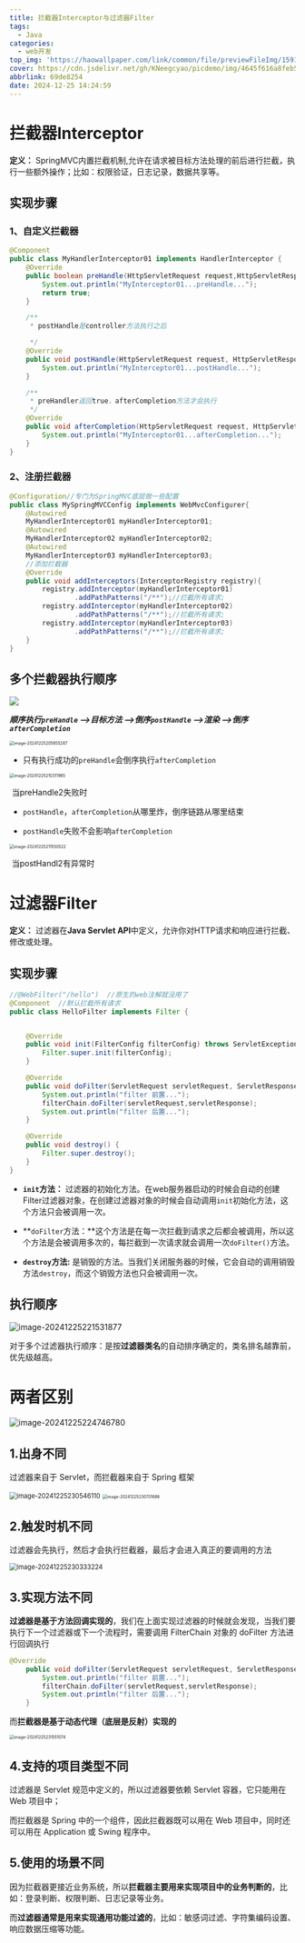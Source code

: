 ```yaml
---
title: 拦截器Interceptor与过滤器Filter
tags:
  - Java
categories:
  - web开发
top_img: 'https://haowallpaper.com/link/common/file/previewFileImg/15918089447001472'
cover: https://cdn.jsdelivr.net/gh/KNeegcyao/picdemo/img/4645f616a8feb588fbc802acda2f7c5e.png
abbrlink: 69de8254
date: 2024-12-25 14:24:59
---
```


# 拦截器Interceptor

**定义：** SpringMVC内置拦截机制,允许在请求被目标方法处理的前后进行拦截，执行一些额外操作；比如：权限验证，日志记录，数据共享等。

## 实现步骤

### 1、自定义拦截器

```java
@Component
public class MyHandlerInterceptor01 implements HandlerInterceptor {
    @Override
    public boolean preHandle(HttpServletRequest request,HttpServletResponse response,Object handler){
        System.out.println("MyInterceptor01...preHandle...");
        return true;
    }

    /**
     * postHandle是controller方法执行之后

     */
    @Override
    public void postHandle(HttpServletRequest request, HttpServletResponse response, Object handler, ModelAndView modelAndView){
        System.out.println("MyInterceptor01...postHandle...");
    }

    /**
     * preHandler返回true，afterCompletion方法才会执行
     */
    @Override
    public void afterCompletion(HttpServletRequest request, HttpServletResponse response, Object handler, Exception exception){
        System.out.println("MyInterceptor01...afterCompletion...");
    }
}

```

### 2、注册拦截器

```java
@Configuration//专门为SpringMVC底层做一些配置
public class MySpringMVCConfig implements WebMvcConfigurer{
    @Autowired
    MyHandlerInterceptor01 myHandlerInterceptor01;
    @Autowired
    MyHandlerInterceptor02 myHandlerInterceptor02;
    @Autowired
    MyHandlerInterceptor03 myHandlerInterceptor03;
    //添加拦截器
    @Override
    public void addInterceptors(InterceptorRegistry registry){
        registry.addInterceptor(myHandlerInterceptor01)
                .addPathPatterns("/**");//拦截所有请求;
        registry.addInterceptor(myHandlerInterceptor02)
                .addPathPatterns("/**");//拦截所有请求;
        registry.addInterceptor(myHandlerInterceptor03)
                .addPathPatterns("/**");//拦截所有请求;
    }
}
```

## 多个拦截器执行顺序

![](https://cdn.jsdelivr.net/gh/KNeegcyao/picdemo/img/image-20241225210558089.png)

***顺序执行`preHandle` –>目标方法 –>倒序`postHandle` –>渲染 –>倒序`afterCompletion`***

<img src="https://cdn.jsdelivr.net/gh/KNeegcyao/picdemo/img/image-20241225205855287.png" alt="image-20241225205855287" style="zoom: 50%;" />

- 只有执行成功的`preHandle`会倒序执行`afterCompletion`

<img src="https://cdn.jsdelivr.net/gh/KNeegcyao/picdemo/img/image-20241225210311965.png" alt="image-20241225210311965" style="zoom:50%;" />

​                                                                                    当preHandle2失败时

- `postHandle`，`afterCompletion`从哪里炸，倒序链路从哪里结束

- `postHandle`失败不会影响`afterCompletion`

<img src="https://cdn.jsdelivr.net/gh/KNeegcyao/picdemo/img/image-20241225211550522.png" alt="image-20241225211550522" style="zoom:50%;" />

​                                                                                  当postHandl2有异常时

# 过滤器Filter

**定义：** 过滤器在**Java Servlet API**中定义，允许你对HTTP请求和响应进行拦截、修改或处理。

## 实现步骤

```java
//@WebFilter("/hello")  //原生的web注解就没用了
@Component  //默认拦截所有请求
public class HelloFilter implements Filter {


    @Override
    public void init(FilterConfig filterConfig) throws ServletException {
        Filter.super.init(filterConfig);
    }

    @Override
    public void doFilter(ServletRequest servletRequest, ServletResponse servletResponse, FilterChain filterChain) throws IOException, ServletException {
        System.out.println("filter 前置...");
        filterChain.doFilter(servletRequest,servletResponse);
        System.out.println("filter 后置...");
    }

    @Override
    public void destroy() {
        Filter.super.destroy();
    }
}

```

- **`init`方法：** 过滤器的初始化方法。在web服务器启动的时候会自动的创建Filter过滤器对象，在创建过滤器对象的时候会自动调用`init`初始化方法，这个方法只会被调用一次。

- **`doFilter`方法：**这个方法是在每一次拦截到请求之后都会被调用，所以这个方法是会被调用多次的，每拦截到一次请求就会调用一次`doFilter()`方法。

- **`destroy`方法:** 是销毁的方法。当我们关闭服务器的时候，它会自动的调用销毁方法`destroy`，而这个销毁方法也只会被调用一次。

## 执行顺序

![image-20241225221531877](https://cdn.jsdelivr.net/gh/KNeegcyao/picdemo/img/image-20241225221531877.png)

对于多个过滤器执行顺序：是按**过滤器类名**的自动排序确定的，类名排名越靠前，优先级越高。

# 两者区别

![image-20241225224746780](https://cdn.jsdelivr.net/gh/KNeegcyao/picdemo/img/image-20241225224746780.png)

## 1.出身不同

过滤器来自于 Servlet，而拦截器来自于 Spring 框架

<img src="https://cdn.jsdelivr.net/gh/KNeegcyao/picdemo/img/image-20241225230546110.png" alt="image-20241225230546110" style="zoom: 80%;" />

<img src="https://cdn.jsdelivr.net/gh/KNeegcyao/picdemo/img/image-20241225230701686.png" alt="image-20241225230701686" style="zoom: 50%;" />

## 2.触发时机不同

过滤器会先执行，然后才会执行拦截器，最后才会进入真正的要调用的方法

<img src="https://cdn.jsdelivr.net/gh/KNeegcyao/picdemo/img/image-20241225230333224.png" alt="image-20241225230333224" style="zoom:80%;" />

## 3.实现方法不同

**过滤器是基于方法回调实现的**，我们在上面实现过滤器的时候就会发现，当我们要执行下一个过滤器或下一个流程时，需要调用 FilterChain 对象的 doFilter 方法进行回调执行

```java
@Override
    public void doFilter(ServletRequest servletRequest, ServletResponse servletResponse, FilterChain filterChain) throws IOException, ServletException {
        System.out.println("filter 前置...");
        filterChain.doFilter(servletRequest,servletResponse);
        System.out.println("filter 后置...");
    }
```

而**拦截器是基于动态代理（底层是反射）实现的**

<img src="https://cdn.jsdelivr.net/gh/KNeegcyao/picdemo/img/image-20241225231551074.png" alt="image-20241225231551074" style="zoom:50%;" />

## 4.支持的项目类型不同

过滤器是 Servlet 规范中定义的，所以过滤器要依赖 Servlet 容器，它只能用在 Web 项目中；

而拦截器是 Spring 中的一个组件，因此拦截器既可以用在 Web 项目中，同时还可以用在 Application 或 Swing 程序中。

## 5.使用的场景不同

因为拦截器更接近业务系统，所以**拦截器主要用来实现项目中的业务判断的**，比如：登录判断、权限判断、日志记录等业务。

而**过滤器通常是用来实现通用功能过滤的**，比如：敏感词过滤、字符集编码设置、响应数据压缩等功能。
